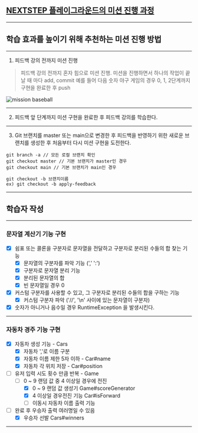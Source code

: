 ## [NEXTSTEP 플레이그라운드의 미션 진행 과정](https://github.com/next-step/nextstep-docs/blob/master/playground/README.md)

---
## 학습 효과를 높이기 위해 추천하는 미션 진행 방법

---
1. 피드백 강의 전까지 미션 진행 
> 피드백 강의 전까지 혼자 힘으로 미션 진행. 미션을 진행하면서 하나의 작업이 끝날 때 마다 add, commit
> 예를 들어 다음 숫자 야구 게임의 경우 0, 1, 2단계까지 구현을 완료한 후 push

![mission baseball](https://raw.githubusercontent.com/next-step/nextstep-docs/master/playground/images/mission_baseball.png)

---
2. 피드백 앞 단계까지 미션 구현을 완료한 후 피드백 강의를 학습한다.

---
3. Git 브랜치를 master 또는 main으로 변경한 후 피드백을 반영하기 위한 새로운 브랜치를 생성한 후 처음부터 다시 미션 구현을 도전한다.

```
git branch -a // 모든 로컬 브랜치 확인
git checkout master // 기본 브랜치가 master인 경우
git checkout main // 기본 브랜치가 main인 경우

git checkout -b 브랜치이름
ex) git checkout -b apply-feedback
```
--- 
## 학습자 작성

---
### 문자열 계산기 기능 구현
-[x] 쉼표 또는 콜론을 구분자로 문자열을 전달하고 구분자로 분리된 수들의 합 찾는 기능
    -[x] 문자열의 구분자를 파악 기능 (',' ':')
    -[x] 구분자로 문자열 분리 기능
    -[x] 분리된 문자열의 합
    -[x] 빈 문자열일 경우 0
  
-[x] 커스텀 구분자를 사용할 수 있고, 그 구분자로 분리된 수들의 합을 구하는 기능
    -[x] 커스텀 구분자 파악 ('//', '\n' 사이에 있는 문자열이 구분자)
  
-[x] 숫자가 아니거나 음수일 경우 RuntimeException 을 발생시킨다.
---
### 자동차 경주 기능 구현
-[x] 자동차 생성 기능 - Cars
  - [x] 자동차 ','로 이름 구분
  - [x] 자동차 이름 제한 5자 이하 - Car#name
  - [x] 자동차 각 위치 저장 - Car#position
- [ ] 유저 입력 시도 횟수 만큼 반복 - Game
  -[ ] 0 ~ 9 랜덤 값 중 4 이상일 경우에 전진
    -[x] 0 ~ 9 랜덤 값 생성기 Game#scoreGenerator
    -[x] 4 이상일 경우전진 기능 Car#isForward
    -[ ] 이동시 자동차 이름 출력 기능
    
-[ ] 완료 후 우승자 출력 여러명일 수 있음
  -[x] 우승자 선발 Cars#winners

---